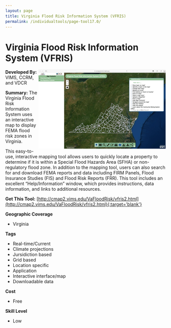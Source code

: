 ```yaml
---
layout: page
title: Virginia Flood Risk Information System (VFRIS)
permalink: /individualtools/page-tool17.0/
---
```

# Virginia Flood Risk Information System (VFRIS)

<img src="/images/scaled_250_400/TOOLID_17.0_ScreenCapture-1.png" style="max-height:250px;max-width:400;" align="right"/>

**Developed By:** VIMS, CCRM, and VDCR

**Summary:** The Virginia Flood Risk Information System uses an interactive map to display FEMA flood risk zones in Virginia. 

This easy-to-use, interactive mapping tool allows users to quickly locate a property to determine if it is within a Special Flood Hazards Area (SFHA) or non-regulatory flood zone. In addition to the mapping tool, users can also search for and download FEMA reports and data including FIRM Panels, Flood Insurance Studies (FIS) and Flood Risk Reports (FRR). This tool includes an excellent “Help/Information” window, which provides instructions, data information, and links to additional resources.

**Get This Tool:** [http://cmap2.vims.edu/VaFloodRisk/vfris2.html](http://cmap2.vims.edu/VaFloodRisk/vfris2.html){:target='blank'}

**Geographic Coverage**

* Virginia

**Tags**

*  Real-time/Current
*  Climate projections
*  Jursidiction based
*  Grid based
*  Location specific
*  Application
*  Interactive interface/map
*  Downloadable data

**Cost**

* Free

**Skill Level**

* Low
